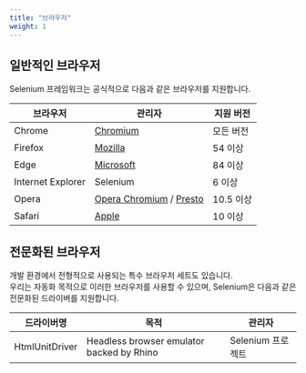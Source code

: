 ```yaml
---
title: "브라우저"
weight: 1
---
```


## 일반적인 브라우저

Selenium 프레임워크는 공식적으로 다음과 같은 브라우저를 지원합니다.

| 브라우저 | 관리자 | 지원 버전 |
| -------- | ---------- | ------------------ |
| Chrome | [Chromium](//sites.google.com/chromium.org/driver/) | 모든 버전 |
| Firefox | [Mozilla](//github.com/mozilla/geckodriver/) | 54 이상 |
| Edge | [Microsoft](https://developer.microsoft.com/en-us/microsoft-edge/tools/webdriver/) | 84 이상 |
| Internet Explorer | Selenium | 6 이상 |
| Opera | [Opera Chromium](//github.com/operasoftware/operachromiumdriver/) / [Presto](//github.com/operasoftware/operaprestodriver) | 10.5 이상 |
| Safari | [Apple](//webkit.org/blog/6900/webdriver-support-in-safari-10/) | 10 이상 |

## 전문화된 브라우저

개발 환경에서 전형적으로 사용되는 특수 브라우저 세트도 있습니다.  
우리는 자동화 목적으로 이러한 브라우저를 사용할 수 있으며, Selenium은 다음과 같은 전문화된 드라이버를 지원합니다.  

| 드라이버명 | 목적 | 관리자 |
| -------- | ---------- | ------------------ |
| HtmlUnitDriver | Headless browser emulator backed by Rhino | Selenium 프로젝트 |

